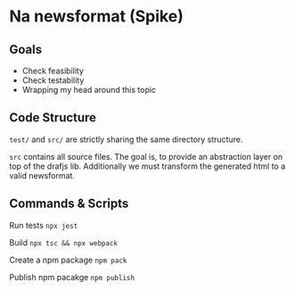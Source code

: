 # Na newsformat (Spike)

## Goals

* Check feasibility
* Check testability
* Wrapping my head around this topic

## Code Structure

`test/` and `src/` are strictly sharing the same directory structure.

``src`` contains all source files. The goal is, to provide an abstraction layer on top of the drafjs lib.
Additionally we must transform the generated html to a valid newsformat.


## Commands & Scripts

Run tests
`npx jest`

Build
`npx tsc && npx webpack`

Create a npm package
`npm pack`

Publish npm pacakge
`npm publish`

